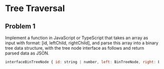 # Tree Traversal

## Problem 1

Implement a function in JavaScript or TypeScript that takes an array as input with format: [id, leftChild, rightChild], and parse this array into a binary tree data structure, with the tree node interface as follows and return parsed data as JSON.

```javascript
interfaceBinTreeNode { id: string | number, left: BinTreeNode, right: BinTreeNode  } 
```

